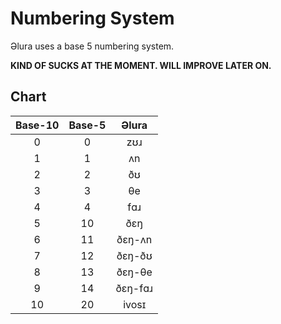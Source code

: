 # Numbering System
Əlura uses a base 5 numbering system.

**KIND OF SUCKS AT THE MOMENT. WILL IMPROVE LATER ON.**

## Chart
| Base-10      | Base-5       | Əlura        |
| :----------: | :----------: | :----------: |
| 0            | 0            | zʊɹ          |
| 1            | 1            | ʌn           |
| 2            | 2            | ðʊ           |
| 3            | 3            | θe           |
| 4            | 4            | fɑɹ          |
| 5            | 10           | ðɛŋ          |
| 6            | 11           | ðɛŋ-ʌn       |
| 7            | 12           | ðɛŋ-ðʊ       |
| 8            | 13           | ðɛŋ-θe       |
| 9            | 14           | ðɛŋ-fɑɹ      |
| 10           | 20           | ivosɪ        |